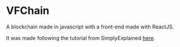 # VFChain

A blockchain made in javascript with a front-end made with ReactJS.

It was made following the tutorial from SimplyExplained [here](https://www.youtube.com/playlist?list=PLzvRQMJ9HDiTqZmbtFisdXFxul5k0F-Q4).
